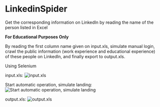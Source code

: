 # LinkedinSpider
Get the corresponding information on LinkedIn by reading the name of the person listed in Excel

**For Educational Purposes Only**

By reading the first column name given on input.xls, simulate manual login, crawl the public information (work experience and educational experience) of these people on LinkedIn, and finally export to output.xls.

Using Selenium

input.xls:
![input.xls](https://i.loli.net/2019/09/06/XbOAtyrI8zBHi3P.png)

Start automatic operation, simulate landing:
![Start automatic operation, simulate landing](https://i.loli.net/2019/09/06/9WU2DM3IeE6vxyS.png)

output.xls:
![output.xls](https://i.loli.net/2019/09/06/Femx5Ir4jKahR89.png)
